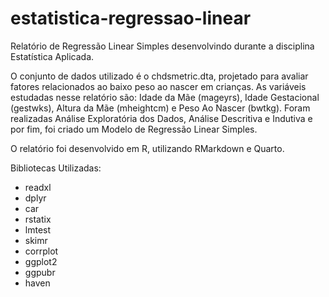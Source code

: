 # estatistica-regressao-linear

Relatório de Regressão Linear Simples desenvolvindo durante a disciplina Estatística Aplicada.

O conjunto de dados utilizado é o chdsmetric.dta, projetado para avaliar fatores relacionados ao baixo peso ao nascer em crianças.
As variáveis estudadas nesse relatório são: Idade da Mãe (mageyrs), Idade Gestacional (gestwks), Altura da Mãe (mheightcm) e Peso Ao Nascer (bwtkg).
Foram realizadas Análise Exploratória dos Dados, Análise Descritiva e Indutiva e por fim, foi criado um Modelo de Regressão Linear Simples.

O relatório foi desenvolvido em R, utilizando RMarkdown e Quarto.

Bibliotecas Utilizadas:
 - readxl
 - dplyr
 - car
 - rstatix
 - lmtest
 - skimr
 - corrplot
 - ggplot2
 - ggpubr
 - haven
